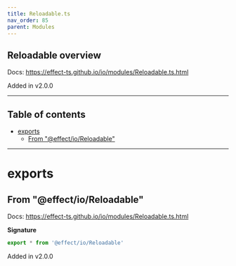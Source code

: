 ```yaml
---
title: Reloadable.ts
nav_order: 85
parent: Modules
---
```


## Reloadable overview

Docs: https://effect-ts.github.io/io/modules/Reloadable.ts.html

Added in v2.0.0

---

<h2 class="text-delta">Table of contents</h2>

- [exports](#exports)
  - [From "@effect/io/Reloadable"](#from-effectioreloadable)

---

# exports

## From "@effect/io/Reloadable"

Docs: https://effect-ts.github.io/io/modules/Reloadable.ts.html

**Signature**

```ts
export * from '@effect/io/Reloadable'
```

Added in v2.0.0
